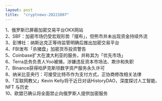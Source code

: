 ```yaml
---
layout: post
title:  "cryptnews-20221007"
---
```

1、俄罗斯已屏蔽加密交易平台OKX网站  
2、SBF：加密市场仍受宏观形势「摆布」，但熊市并未出现资金持续外流  
3、彭博社：纳斯达克正等待监管明确后推出加密交易平台  
4、FBI发布「杀猪盘」加密货币投资警告  
5、Coinbase扩大在澳大利亚的服务，并称其为「优先市场」  
6、Terra总务负责人Yoo被捕，涉嫌违反资本市场法、欺诈和失职  
7、Binance获得哈萨克斯坦数字资产服务永久许可  
8、纳米比亚央行：可接受比特币作为支付方式，正协商修改相关法律  
9、「互联网教父」Kevin Kelly将于近日对话HistoryDAO，深度探讨人工智能、NFT 与历史  
10、欧盟已确认将全面禁止向俄罗斯人提供加密服务  

